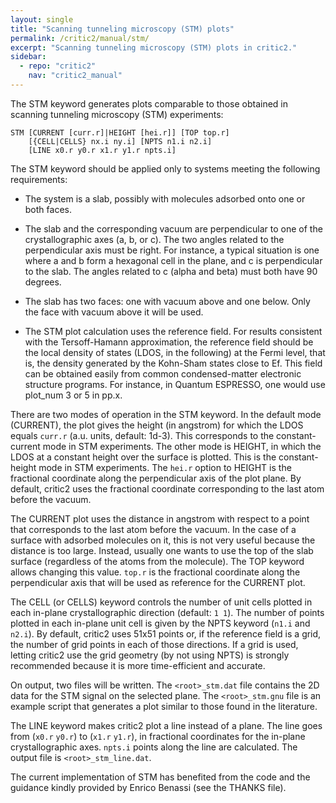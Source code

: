 ```yaml
---
layout: single
title: "Scanning tunneling microscopy (STM) plots"
permalink: /critic2/manual/stm/
excerpt: "Scanning tunneling microscopy (STM) plots in critic2."
sidebar:
  - repo: "critic2"
    nav: "critic2_manual"
---
```


The STM keyword generates plots comparable to those obtained in
scanning tunneling microscopy (STM) experiments:
~~~
STM [CURRENT [curr.r]|HEIGHT [hei.r]] [TOP top.r]
    [{CELL|CELLS} nx.i ny.i] [NPTS n1.i n2.i]
    [LINE x0.r y0.r x1.r y1.r npts.i]
~~~
The STM keyword should be applied only to systems meeting the
following requirements:

* The system is a slab, possibly with molecules adsorbed onto one or
  both faces.

* The slab and the corresponding vacuum are perpendicular to one of
  the crystallographic axes (a, b, or c). The two angles related to
  the perpendicular axis must be right. For instance, a typical
  situation is one where a and b form a hexagonal cell in the plane,
  and c is perpendicular to the slab. The angles related to c (alpha
  and beta) must both have 90 degrees.

* The slab has two faces: one with vacuum above and one below. Only
  the face with vacuum above it will be used.

* The STM plot calculation uses the reference field. For results
  consistent with the Tersoff-Hamann approximation, the reference
  field should be the local density of states (LDOS, in the following)
  at the Fermi level, that is, the density generated by the Kohn-Sham
  states close to Ef. This field can be obtained easily from common
  condensed-matter electronic structure programs. For instance, in
  Quantum ESPRESSO, one would use plot_num 3 or 5 in pp.x.

There are two modes of operation in the STM keyword. In the default
mode (CURRENT), the plot gives the height (in angstrom) for which the
LDOS equals `curr.r` (a.u. units, default: 1d-3). This corresponds to
the constant-current mode in STM experiments. The other mode is
HEIGHT, in which the LDOS at a constant height over the surface is
plotted. This is the constant-height mode in STM experiments. The
`hei.r` option to HEIGHT is the fractional coordinate along the
perpendicular axis of the plot plane. By default, critic2 uses the
fractional coordinate corresponding to the last atom before the
vacuum.

The CURRENT plot uses the distance in angstrom with respect to a point
that corresponds to the last atom before the vacuum. In the case of a
surface with adsorbed molecules on it, this is not very useful because
the distance is too large. Instead, usually one wants to use the top
of the slab surface (regardless of the atoms from the molecule). The
TOP keyword allows changing this value. `top.r` is the fractional
coordinate along the perpendicular axis that will be used as reference
for the CURRENT plot.

The CELL (or CELLS) keyword controls the number of unit cells plotted
in each in-plane crystallographic direction (default: `1 1`). The
number of points plotted in each in-plane unit cell is given by the
NPTS keyword (`n1.i` and `n2.i`). By default, critic2 uses 51x51
points or, if the reference field is a grid, the number of grid points
in each of those directions. If a grid is used, letting critic2 use
the grid geometry (by not using NPTS) is strongly recommended because
it is more time-efficient and accurate.

On output, two files will be written. The `<root>_stm.dat` file
contains the 2D data for the STM signal on the selected plane. The
`<root>_stm.gnu` file is an example script that generates a plot
similar to those found in the literature.

The LINE keyword makes critic2 plot a line instead of a plane. The
line goes from (`x0.r` `y0.r`) to (`x1.r` `y1.r`), in fractional
coordinates for the in-plane crystallographic axes. `npts.i` points
along the line are calculated. The output file is
`<root>_stm_line.dat`.

The current implementation of STM has benefited from the code and the
guidance kindly provided by Enrico Benassi (see the THANKS file).

